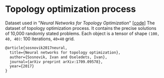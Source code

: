 # Topology optimization process 
Dataset used in "*Neural Networks for Topology Optimization*"
[[code]([https://github.com/ISosnovik/nn4topopt](https://github.com/ISosnovik/top))]
The dataset of topology optimization process. It contains the precise solutions of 10,000 randomly stated problems. Each object is a tensor of shape `(100, 40, 40)`: 100 iterations, `40×40` grid.

```latex
@article{sosnovik2017neural,
  title={Neural networks for topology optimization},
  author={Sosnovik, Ivan and Oseledets, Ivan},
  journal={arXiv preprint arXiv:1709.09578},
  year={2017}
}
```
